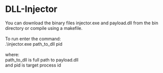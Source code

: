 # DLL-Injector
You can download the binary files injector.exe and payload.dll from the bin directory or compile using a makefile.
<br>
<br>
To run enter the command:
<br>
.\injector.exe path_to_dll pid
<br>
<br>
where:
<br>
path_to_dll is full path to payload.dll
<br>
and pid is target process id
